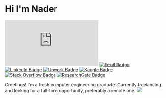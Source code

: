 # Hi I'm Nader

[![Résumé Badge](https://img.shields.io/badge/-Résumé-blue?style=flat&logo=giphy&logoColor=white&link=resume/resume.pdf)](resume/resume.pdf)
[![Email Badge](https://img.shields.io/badge/-Email-DB3552?style=flat&logo=Minutemailer&logoColor=white&link=mailto:naderabdalghani@outlook.com)](mailto:naderabdalghani@outlook.com)
[![LinkedIn Badge](https://img.shields.io/badge/-LinkedIn-2867B2?style=flat&logo=LinkedIn&logoColor=white&link=https://bit.ly/3BlR9P1)](https://bit.ly/3BlR9P1)
[![Upwork Badge](https://img.shields.io/badge/-Upwork-6FDA44?style=flat&logo=Upwork&logoColor=white&link=http://bit.ly/2NaoE0o)](http://bit.ly/2NaoE0o)
[![Kaggle Badge](https://img.shields.io/badge/-Kaggle-20BEFF?style=flat&logo=Kaggle&logoColor=white&link=https://bit.ly/3lDgPk6)](https://bit.ly/3lDgPk6)
[![Stack Overflow Badge](https://img.shields.io/badge/stackoverflow-F58025?style=flat&logo=stackoverflow&logoColor=white&link=https://bit.ly/3kha6gq)](https://bit.ly/3kha6gq)
[![ResearchGate Badge](https://img.shields.io/badge/-ResearchGate-00CCBB?style=flat&logo=ResearchGate&logoColor=white&link=https://bit.ly/3EpH4Dr)](https://bit.ly/3EpH4Dr)

Greetings! I'm a fresh computer engineering graduate. Currently freelancing and looking for a full-time opportunity, preferably a remote one.
![](https://hit.yhype.me/github/profile?user_id=33901325)

